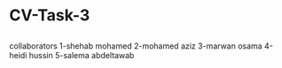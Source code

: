 # CV-Task-3
##
collaborators
1-shehab mohamed 
2-mohamed aziz
3-marwan osama
4-heidi hussin
5-salema abdeltawab

##
